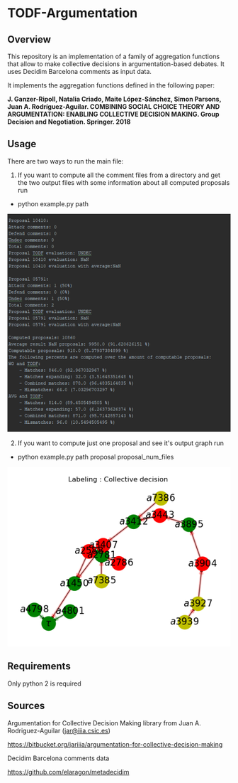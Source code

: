 # TODF-Argumentation
## Overview
This repository is an implementation of a family of aggregation functions that allow to make collective decisions in argumentation-based debates. It uses Decidim Barcelona comments as input data.

It implements the aggregation functions defined in the following paper:

**J. Ganzer-Ripoll, Natalia Criado, Maite López-Sánchez, Simon Parsons, Juan A. Rodríguez-Aguilar. COMBINING SOCIAL CHOICE THEORY AND ARGUMENTATION: ENABLING COLLECTIVE DECISION MAKING. Group Decision and Negotiation. Springer. 2018**

## Usage

There are two ways to run the main file:
1. If you want to compute all the comment files from a directory and get the two output files with
 some information about all computed proposals run 

* python example.py path

![](output_example.PNG)

2. If you want to compute just one proposal and see it's output graph run

* python example.py path proposal proposal_num_files

![](example.PNG)

## Requirements
Only python 2 is required

## Sources
Argumentation for Collective Decision Making library from Juan A. Rodriguez-Aguilar (jar@iiia.csic.es)

https://bitbucket.org/jariiia/argumentation-for-collective-decision-making

Decidim Barcelona comments data

https://github.com/elaragon/metadecidim
